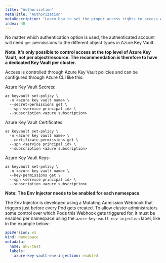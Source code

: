 ```yaml
---
title: "Authorization"
metaTitle: "Authorization"
metaDescription: "Learn how to set the proper access rights to access Azure Key Vault secrets from Kubernetes."
index: 40
---
```


No matter which authentication option is used, the authenticated account will need `get` permissions to the different object types in Azure Key Vault.

**Note: It's only possible to control access at the top level of Azure Key Vault, not per object/resource. The recommendation is therefore to have a dedicated Key Vault per cluster.**

Access is controlled through Azure Key Vault policies and can be configured through Azure CLI like this:

Azure Key Vault Secrets:

```none
az keyvault set-policy \
  -n <azure key vault name> \
  --secret-permissions get \
  --spn <service principal id> \ 
  --subscription <azure subscription>
```

Azure Key Vault Certificates:

```none
az keyvault set-policy \
  -n <azure key vault name> \
  --certificate-permissions get \
  --spn <service principal id> \
  --subscription <azure subscription>
```

Azure Key Vault Keys:

```none
az keyvault set-policy \
  -n <azure key vault name> \
  --key-permissions get \
  --spn <service principal id> \
  --subscription <azure subscription>
```

**Note: The Env Injector needs to be anabled for each namespace**

The Env Injector is developed using a Mutating Admission Webhook that triggers just before every Pod gets created. To allow cluster administrators some control over which Pods this Webhook gets triggered for, it must be enabled per namespace using the `azure-key-vault-env-injection` label, like in the example below:

```yaml
apiVersion: v1
kind: Namespace
metadata:
  name: akv-test
  labels:
    azure-key-vault-env-injection: enabled
```
